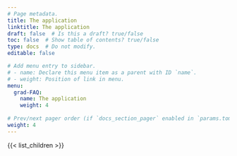 ```yaml
---
# Page metadata.
title: The application
linktitle: The application
draft: false  # Is this a draft? true/false
toc: false  # Show table of contents? true/false
type: docs  # Do not modify.
editable: false

# Add menu entry to sidebar.
# - name: Declare this menu item as a parent with ID `name`.
# - weight: Position of link in menu.
menu:
  grad-FAQ:
    name: The application
    weight: 4
    
# Prev/next pager order (if `docs_section_pager` enabled in `params.toml`)
weight: 4
---
```


{{< list_children >}}
